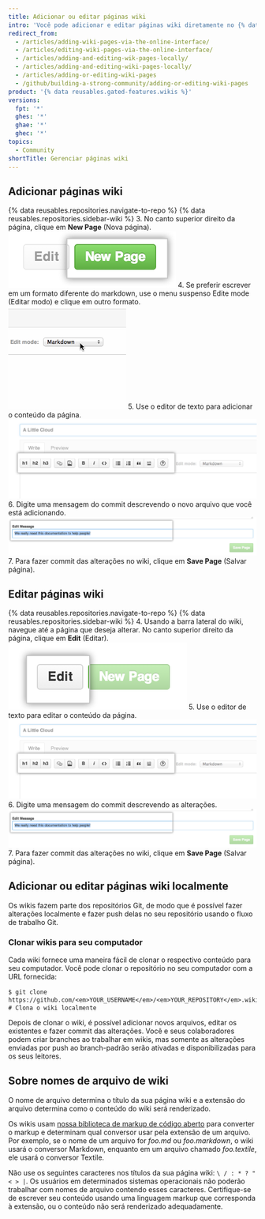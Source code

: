 ```yaml
---
title: Adicionar ou editar páginas wiki
intro: 'Você pode adicionar e editar páginas wiki diretamente no {% data variables.product.product_name %} ou localmente usando a linha de comando.'
redirect_from:
  - /articles/adding-wiki-pages-via-the-online-interface/
  - /articles/editing-wiki-pages-via-the-online-interface/
  - /articles/adding-and-editing-wik-pages-locally/
  - /articles/adding-and-editing-wiki-pages-locally/
  - /articles/adding-or-editing-wiki-pages
  - /github/building-a-strong-community/adding-or-editing-wiki-pages
product: '{% data reusables.gated-features.wikis %}'
versions:
  fpt: '*'
  ghes: '*'
  ghae: '*'
  ghec: '*'
topics:
  - Community
shortTitle: Gerenciar páginas wiki
---
```


## Adicionar páginas wiki

{% data reusables.repositories.navigate-to-repo %}
{% data reusables.repositories.sidebar-wiki %}
3. No canto superior direito da página, clique em **New Page** (Nova página). ![Botão Wiki new page (Nova página wiki)](/assets/images/help/wiki/wiki_new_page_button.png)
4. Se preferir escrever em um formato diferente do markdown, use o menu suspenso Edite mode (Editar modo) e clique em outro formato. ![Seleção de markup do wiki](/assets/images/help/wiki/wiki_dropdown_markup.gif)
5. Use o editor de texto para adicionar o conteúdo da página. ![WYSIWYG do wiki](/assets/images/help/wiki/wiki_wysiwyg.png)
6. Digite uma mensagem do commit descrevendo o novo arquivo que você está adicionando. ![Mensagem do commit do wiki](/assets/images/help/wiki/wiki_commit_message.png)
7. Para fazer commit das alterações no wiki, clique em **Save Page** (Salvar página).

## Editar páginas wiki

{% data reusables.repositories.navigate-to-repo %}
{% data reusables.repositories.sidebar-wiki %}
4. Usando a barra lateral do wiki, navegue até a página que deseja alterar. No canto superior direito da página, clique em **Edit** (Editar). ![Botão Wiki edit page (Editar página wiki)](/assets/images/help/wiki/wiki_edit_page_button.png)
5. Use o editor de texto para editar o conteúdo da página. ![WYSIWYG do wiki](/assets/images/help/wiki/wiki_wysiwyg.png)
6. Digite uma mensagem do commit descrevendo as alterações. ![Mensagem do commit do wiki](/assets/images/help/wiki/wiki_commit_message.png)
7. Para fazer commit das alterações no wiki, clique em **Save Page** (Salvar página).

## Adicionar ou editar páginas wiki localmente

Os wikis fazem parte dos repositórios Git, de modo que é possível fazer alterações localmente e fazer push delas no seu repositório usando o fluxo de trabalho Git.

### Clonar wikis para seu computador

Cada wiki fornece uma maneira fácil de clonar o respectivo conteúdo para seu computador. Você pode clonar o repositório no seu computador com a URL fornecida:

```shell
$ git clone https://github.com/<em>YOUR_USERNAME</em>/<em>YOUR_REPOSITORY</em>.wiki.git
# Clona o wiki localmente
```

Depois de clonar o wiki, é possível adicionar novos arquivos, editar os existentes e fazer commit das alterações. Você e seus colaboradores podem criar branches ao trabalhar em wikis, mas somente as alterações enviadas por push ao branch-padrão serão ativadas e disponibilizadas para os seus leitores.

## Sobre nomes de arquivo de wiki

O nome de arquivo determina o título da sua página wiki e a extensão do arquivo determina como o conteúdo do wiki será renderizado.

Os wikis usam [nossa biblioteca de markup de código aberto](https://github.com/github/markup) para converter o markup e determinam qual conversor usar pela extensão de um arquivo. Por exemplo, se o nome de um arquivo for *foo.md* ou *foo.markdown*, o wiki usará o conversor Markdown, enquanto em um arquivo chamado *foo.textile*, ele usará o conversor Textile.

Não use os seguintes caracteres nos títulos da sua página wiki: `\ / : * ? " < > |`. Os usuários em determinados sistemas operacionais não poderão trabalhar com nomes de arquivo contendo esses caracteres. Certifique-se de escrever seu conteúdo usando uma linguagem markup que corresponda à extensão, ou o conteúdo não será renderizado adequadamente.

